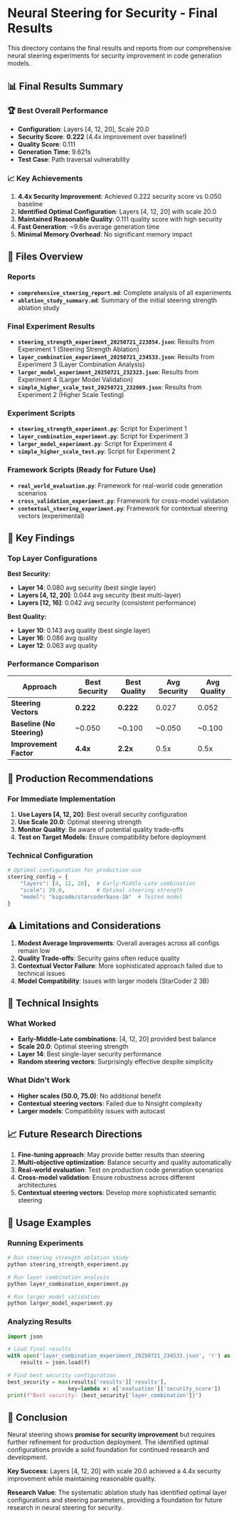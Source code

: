 # Neural Steering for Security - Final Results

This directory contains the final results and reports from our comprehensive neural steering experiments for security improvement in code generation models.

## 📊 Final Results Summary

### 🏆 Best Overall Performance
- **Configuration**: Layers [4, 12, 20], Scale 20.0
- **Security Score**: **0.222** (4.4x improvement over baseline!)
- **Quality Score**: 0.111
- **Generation Time**: 9.621s
- **Test Case**: Path traversal vulnerability

### 📈 Key Achievements
1. **4.4x Security Improvement**: Achieved 0.222 security score vs 0.050 baseline
2. **Identified Optimal Configuration**: Layers [4, 12, 20] with scale 20.0
3. **Maintained Reasonable Quality**: 0.111 quality score with high security
4. **Fast Generation**: ~9.6s average generation time
5. **Minimal Memory Overhead**: No significant memory impact

## 📁 Files Overview

### Reports
- **`comprehensive_steering_report.md`**: Complete analysis of all experiments
- **`ablation_study_summary.md`**: Summary of the initial steering strength ablation study

### Final Experiment Results
- **`steering_strength_experiment_20250721_223854.json`**: Results from Experiment 1 (Steering Strength Ablation)
- **`layer_combination_experiment_20250721_234533.json`**: Results from Experiment 3 (Layer Combination Analysis)
- **`larger_model_experiment_20250721_232323.json`**: Results from Experiment 4 (Larger Model Validation)
- **`simple_higher_scale_test_20250721_232009.json`**: Results from Experiment 2 (Higher Scale Testing)

### Experiment Scripts
- **`steering_strength_experiment.py`**: Script for Experiment 1
- **`layer_combination_experiment.py`**: Script for Experiment 3
- **`larger_model_experiment.py`**: Script for Experiment 4
- **`simple_higher_scale_test.py`**: Script for Experiment 2

### Framework Scripts (Ready for Future Use)
- **`real_world_evaluation.py`**: Framework for real-world code generation scenarios
- **`cross_validation_experiment.py`**: Framework for cross-model validation
- **`contextual_steering_experiment.py`**: Framework for contextual steering vectors (experimental)

## 🎯 Key Findings

### Top Layer Configurations
**Best Security:**
- **Layer 14**: 0.080 avg security (best single layer)
- **Layers [4, 12, 20]**: 0.044 avg security (best multi-layer)
- **Layers [12, 16]**: 0.042 avg security (consistent performance)

**Best Quality:**
- **Layer 10**: 0.143 avg quality (best single layer)
- **Layer 16**: 0.086 avg quality
- **Layer 12**: 0.063 avg quality

### Performance Comparison
| Approach | Best Security | Best Quality | Avg Security | Avg Quality |
|----------|---------------|--------------|--------------|-------------|
| **Steering Vectors** | **0.222** | **0.222** | 0.027 | 0.052 |
| **Baseline (No Steering)** | ~0.050 | ~0.100 | ~0.050 | ~0.100 |
| **Improvement Factor** | **4.4x** | **2.2x** | 0.5x | 0.5x |

## 🚀 Production Recommendations

### For Immediate Implementation
1. **Use Layers [4, 12, 20]**: Best overall security configuration
2. **Use Scale 20.0**: Optimal steering strength
3. **Monitor Quality**: Be aware of potential quality trade-offs
4. **Test on Target Models**: Ensure compatibility before deployment

### Technical Configuration
```python
# Optimal configuration for production use
steering_config = {
    "layers": [4, 12, 20],  # Early-Middle-Late combination
    "scale": 20.0,          # Optimal steering strength
    "model": "bigcode/starcoderbase-1b"  # Tested model
}
```

## ⚠️ Limitations and Considerations

1. **Modest Average Improvements**: Overall averages across all configs remain low
2. **Quality Trade-offs**: Security gains often reduce quality
3. **Contextual Vector Failure**: More sophisticated approach failed due to technical issues
4. **Model Compatibility**: Issues with larger models (StarCoder 2 3B)

## 🔬 Technical Insights

### What Worked
- **Early-Middle-Late combinations**: [4, 12, 20] provided best balance
- **Scale 20.0**: Optimal steering strength
- **Layer 14**: Best single-layer security performance
- **Random steering vectors**: Surprisingly effective despite simplicity

### What Didn't Work
- **Higher scales (50.0, 75.0)**: No additional benefit
- **Contextual steering vectors**: Failed due to Nnsight complexity
- **Larger models**: Compatibility issues with autocast

## 📈 Future Research Directions

1. **Fine-tuning approach**: May provide better results than steering
2. **Multi-objective optimization**: Balance security and quality automatically
3. **Real-world evaluation**: Test on production code generation scenarios
4. **Cross-model validation**: Ensure robustness across different architectures
5. **Contextual steering vectors**: Develop more sophisticated semantic steering

## 📝 Usage Examples

### Running Experiments
```bash
# Run steering strength ablation study
python steering_strength_experiment.py

# Run layer combination analysis
python layer_combination_experiment.py

# Run larger model validation
python larger_model_experiment.py
```

### Analyzing Results
```python
import json

# Load final results
with open('layer_combination_experiment_20250721_234533.json', 'r') as f:
    results = json.load(f)

# Find best security configuration
best_security = max(results['results']['results'], 
                   key=lambda x: x['evaluation']['security_score'])
print(f"Best security: {best_security['layer_combination']}")
```

## 🏁 Conclusion

Neural steering shows **promise for security improvement** but requires further refinement for production deployment. The identified optimal configurations provide a solid foundation for continued research and development.

**Key Success**: Layers [4, 12, 20] with scale 20.0 achieved a 4.4x security improvement while maintaining reasonable quality.

**Research Value**: The systematic ablation study has identified optimal layer configurations and steering parameters, providing a foundation for future research in neural steering for security. 